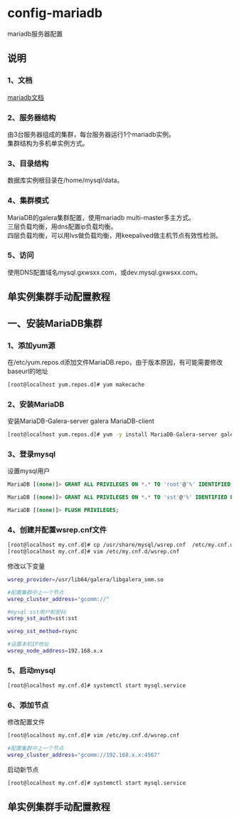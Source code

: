 config-mariadb
==============

mariadb服务器配置

说明
---
### 1、文档
[mariadb文档](http://mariadb.org/)

### 2、服务器结构
由3台服务器组成的集群，每台服务器运行1个mariadb实例。<br />
集群结构为多机单实例方式。

### 3、目录结构
数据库实例根目录在/home/mysql/data。<br />

### 4、集群模式
MariaDB的galera集群配置，使用mariadb multi-master多主方式。<br />
三层负载均衡，用dns配置ip负载均衡。<br />
四层负载均衡，可以用lvs做负载均衡，用keepalived做主机节点有效性检测。

### 5、访问
使用DNS配置域名mysql.gxwsxx.com，或dev.mysql.gxwsxx.com。



单实例集群手动配置教程
---

## 一、安装MariaDB集群

### 1、添加yum源

在/etc/yum.repos.d添加文件MariaDB.repo，由于版本原因，有可能需要修改baseurl的地址
```bash
[root@localhost yum.repos.d]# yum makecache
```

### 2、安装MariaDB

安装MariaDB-Galera-server galera MariaDB-client
```bash
[root@localhost yum.repos.d]# yum -y install MariaDB-Galera-server galera MariaDB-client
```


### 3、登录mysql

设置mysql用户
```sql
MariaDB [(none)]> GRANT ALL PRIVILEGES ON *.* TO 'root'@'%' IDENTIFIED BY 'root' WITH GRANT OPTION;

MariaDB [(none)]> GRANT ALL PRIVILEGES ON *.* TO 'sst'@'%' IDENTIFIED BY 'sst' WITH GRANT OPTION;

MariaDB [(none)]> FLUSH PRIVILEGES;
```

### 4、创建并配置wsrep.cnf文件

```bash
[root@localhost my.cnf.d]# cp /usr/share/mysql/wsrep.cnf  /etc/my.cnf.d/
[root@localhost my.cnf.d]# vim /etc/my.cnf.d/wsrep.cnf
```
修改以下变量
```bash
wsrep_provider=/usr/lib64/galera/libgalera_smm.so

#配置集群中上一个节点
wsrep_cluster_address="gcomm://"

#mysql sst用户和密码
wsrep_sst_auth=sst:sst

wsrep_sst_method=rsync

#设置本机IP地址
wsrep_node_address=192.168.x.x
```

### 5、启动mysql

```bash
[root@localhost my.cnf.d]# systemctl start mysql.service
```

### 6、添加节点

修改配置文件
```bash
[root@localhost my.cnf.d]# vim /etc/my.cnf.d/wsrep.cnf
```

```bash
#配置集群中上一个节点
wsrep_cluster_address="gcomm://192.168.x.x:4567"
```

启动新节点
```bash
[root@localhost my.cnf.d]# systemctl start mysql.service
```

单实例集群手动配置教程
---